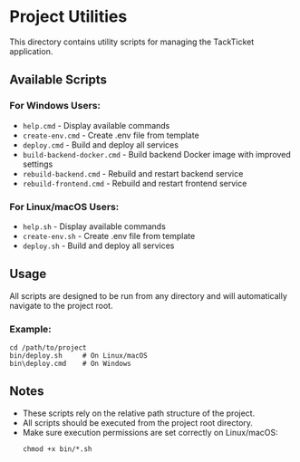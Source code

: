 # Project Utilities

This directory contains utility scripts for managing the TackTicket application.

## Available Scripts

### For Windows Users:

- `help.cmd` - Display available commands
- `create-env.cmd` - Create .env file from template
- `deploy.cmd` - Build and deploy all services
- `build-backend-docker.cmd` - Build backend Docker image with improved settings
- `rebuild-backend.cmd` - Rebuild and restart backend service
- `rebuild-frontend.cmd` - Rebuild and restart frontend service

### For Linux/macOS Users:

- `help.sh` - Display available commands
- `create-env.sh` - Create .env file from template
- `deploy.sh` - Build and deploy all services

## Usage

All scripts are designed to be run from any directory and will automatically navigate to the project root.

### Example:

```
cd /path/to/project
bin/deploy.sh     # On Linux/macOS
bin\deploy.cmd    # On Windows
```

## Notes

- These scripts rely on the relative path structure of the project.
- All scripts should be executed from the project root directory.
- Make sure execution permissions are set correctly on Linux/macOS:
  ```
  chmod +x bin/*.sh
  ```
